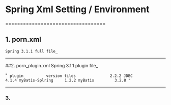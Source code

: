 # Spring Xml Setting / Environment
==================================

## 1. porn.xml
	Spring 3.1.1 full file_

----------------------------------------
##2. porn_plugin.xml
	Spring 3.1.1 plugin file_

"`
	plugin			version
	tiles				2.2.2
	JDBC				4.1.4
	myBatis-Splring 	1.2.2
	myBatis			3.2.8
"`

----------------------------------------
### 3. 